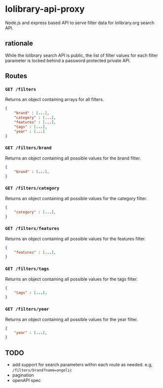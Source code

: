 # lolibrary-api-proxy
Node.js and express based API to serve filter data for lolibrary.org search API.
## rationale
While the lolibrary search API is public, the list of filter values for each filter parameter is locked behind a password protected private API. 

## Routes

### `GET /filters`
Returns an object containing arrays for all filters.

```json
{
    "brand" : [...],
    "category" : [...],
    "features" : [...],
    "tags" : [...],
    "year" : [...]
}
```

### `GET /filters/brand`
Returns an object containing all possible values for the brand filter.

```json
{
    "brand" : [...],
}
```
### `GET /filters/category`

Returns an object containing all possible values for the category filter.

```json
{
    "category" : [...],
}
```
### `GET /filters/features`
Returns an object containing all possible values for the features filter.

```json
{
    "features" : [...],
}
```
### `GET /filters/tags`
Returns an object containing all possible values for the tags filter.

```json
{
    "tags" : [...],
}
```

### `GET /filters/year`
Returns an object containing all possible values for the year filter.

```json
{
    "year" : [...],
}
```

## TODO
- add support for search parameters within each route as needed. e.g, `/filters/brand?name=angelic` 
- pagination
- openAPI spec